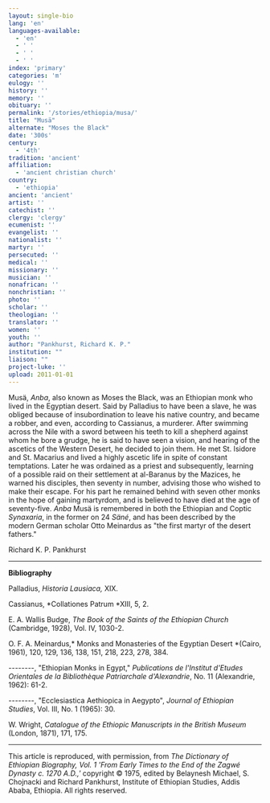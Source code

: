 ```yaml
---
layout: single-bio
lang: 'en'
languages-available:
  - 'en'
  - ' '
  - ' '
  - ' '
index: 'primary'
categories: 'm'
eulogy: ''
history: ''
memory: ''
obituary: ''
permalink: '/stories/ethiopia/musa/'
title: "Musä"
alternate: "Moses the Black"
date: '300s'
century:
  - '4th'
tradition: 'ancient'
affiliation:
  - 'ancient christian church'
country:
  - 'ethiopia'
ancient: 'ancient'
artist: ''
catechist: ''
clergy: 'clergy'
ecumenist: ''
evangelist: ''
nationalist: ''
martyr: ''
persecuted: ''
medical: ''
missionary: ''
musician: ''
nonafrican: ''
nonchristian: ''
photo: ''
scholar: ''
theologian: ''
translator: ''
women: ''
youth: ''
author: "Pankhurst, Richard K. P."
institution: ""
liaison: ""
project-luke: ''
upload: 2011-01-01
---
```




Mus&auml;, *Anba*, also known as Moses the Black, was an Ethiopian monk who lived in the Egyptian desert. Said by Palladius to have been a slave, he was obliged because of insubordination to leave his native country, and became a robber, and even, according to Cassianus, a murderer. After swimming across the Nile with a sword between his teeth to kill a shepherd against whom he bore a grudge, he is said to have seen a vision, and hearing of the ascetics of the Western Desert, he decided to join them. He met St. Isidore and St. Macarius and lived a highly ascetic life in spite of constant temptations. Later he was ordained as a priest and subsequently, learning of a possible raid on their settlement at al-Baranus by the Mazices, he warned his disciples, then seventy in number, advising those who wished to make their escape. For his part he remained behind with seven other monks in the hope of gaining martyrdom, and is believed to have died at the age of seventy-five. *Anba* Musä is remembered in both the Ethiopian and Coptic *Synaxaria*, in the former on 24 *Säné*, and has been described by the modern German scholar Otto Meinardus as "the first martyr of the desert fathers."

Richard K. P. Pankhurst

---

**Bibliography**

Palladius, *Historia Lausiaca,* XIX.

Cassianus, *Collationes Patrum *XIII, 5, 2.

E. A. Wallis Budge, *The Book of the Saints of the Ethiopian Church* (Cambridge, 1928), Vol. IV, 1030-2.

O. F. A. Meinardus,* Monks and Monasteries of the Egyptian Desert *(Cairo, 1961), 120, 129, 136, 138, 151, 218, 223, 278, 384.

--------, "Ethiopian Monks in Egypt," *Publications de l'Institut d'Etudes Orientales de la Bibliothèque Patriarchale d'Alexandrie*, No. 11 (Alexandrie, 1962):  61-2.

--------, "Ecclesiastica Aethiopica in Aegypto", *Journal of Ethiopian Studies*, Vol. III, No. 1 (1965): 30.

W. Wright, *Catalogue of the Ethiopic Manuscripts in the British Museum* (London, 1871), 171, 175.

---

This article is reproduced, with permission, from *The Dictionary of Ethiopian Biography, Vol. 1 'From Early Times to the End of the Zagwé Dynasty c. 1270 A.D.,'* copyright &copy; 1975, edited by Belaynesh Michael, S. Chojnacki and Richard Pankhurst, Institute of Ethiopian Studies, Addis Ababa, Ethiopia.  All rights reserved.
